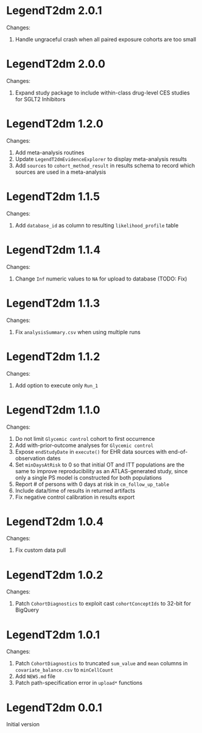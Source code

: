 LegendT2dm 2.0.1
=======================

Changes:

1. Handle ungraceful crash when all paired exposure cohorts are too small

LegendT2dm 2.0.0
=======================

Changes: 

1. Expand study package to include within-class drug-level CES studies for SGLT2 Inhibitors

LegendT2dm 1.2.0
=======================

Changes: 

1. Add meta-analysis routines
2. Update `LegendT2dmEvidenceExplorer` to display meta-analysis results
3. Add `sources` to `cohort_method_result` in results schema to record which sources are used in a meta-analysis

LegendT2dm 1.1.5
=======================

Changes:

1. Add `database_id` as column to resulting `likelihood_profile` table

LegendT2dm 1.1.4
=======================

Changes:

1. Change `Inf` numeric values to `NA` for upload to database (TODO: Fix)

LegendT2dm 1.1.3
=======================

Changes:

1. Fix `analysisSummary.csv` when using multiple runs

LegendT2dm 1.1.2
=======================

Changes:

1. Add option to execute only `Run_1`

LegendT2dm 1.1.0
=======================

Changes:

1. Do not limit `Glycemic control` cohort to first occurrence
2. Add with-prior-outcome analyses for `Glycemic control`
3. Expose `endStudyDate` in `execute()` for EHR data sources with end-of-observation dates
4. Set `minDaysAtRisk` to 0 so that initial OT and ITT populations are the same to improve reproducibility as an ATLAS-generated study, since only a single PS model is constructed for both populations
5. Report # of persons with 0 days at risk in `cm_follow_up_table`
6. Include data/time of results in returned artifacts
7. Fix negative control calibration in results export

LegendT2dm 1.0.4
=======================

Changes:

1. Fix custom data pull

LegendT2dm 1.0.2
=======================

Changes:

1. Patch `CohortDiagnostics` to exploit cast `cohortConceptIds` to 32-bit for BigQuery

LegendT2dm 1.0.1
=======================

Changes:

1. Patch `CohortDiagnostics` to truncated `sum_value` and `mean` columns in `covariate_balance.csv` to `minCellCount`
2. Add `NEWS.md` file
3. Patch path-specification error in `upload*` functions

LegendT2dm 0.0.1
=======================

Initial version
